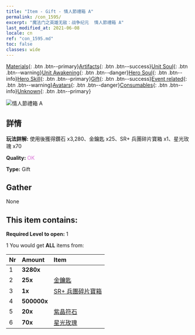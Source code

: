```yaml
---
title: "Item - Gift - 情人節禮箱 A"
permalink: /con_1595/
excerpt: "魔法门之英雄无敌：战争纪元  情人節禮箱 A"
last_modified_at: 2021-06-08
locale: cn
ref: "con_1595.md"
toc: false
classes: wide
---
```

 [Materials](/ItemsCN/){: .btn .btn--primary}[Artifacts](/ItemsCN/Artifacts/){: .btn .btn--success}[Unit Soul](/ItemsCN/UnitSoul/){: .btn .btn--warning}[Unit Awakening](/ItemsCN/UnitAwakening/){: .btn .btn--danger}[Hero Soul](/ItemsCN/HeroSoul/){: .btn .btn--info}[Hero Skill](/ItemsCN/HeroSkill/){: .btn .btn--primary}[Gift](/ItemsCN/Gift/){: .btn .btn--success}[Event related](/ItemsCN/Events/){: .btn .btn--warning}[Avatars](/ItemsCN/Avatars/){: .btn .btn--danger}[Consumables](/ItemsCN/Consumables/){: .btn .btn--info}[Unknown](/ItemsCN/Unknown/){: .btn .btn--primary}

 ![情人節禮箱 A](/images/t/i_907207.png)

## 詳情
 **玩法詳解:** 使用後獲得鑽石 x3,280、金鑰匙 x25、SR+ 兵團碎片寶箱 x1、星光玫瑰 x70

 **Quality:** <span style="color: #DA70D6">OK</span>

 **Type:** Gift

## Gather

  None

## This item contains:

 **Required Level to open:** 1

 1 You would get **ALL** items  from:

  | Nr | Amount |     Item    |
  |:---|:-------|:------------|
  | 1 |  **3280x** | <i class="fas fa-gem"/> |  | 
  | 2 |  **25x** | [金鑰匙](/cn/Items/con_783/) |  | 
  | 3 |  **1x** | [SR+ 兵團碎片寶箱](/cn/Items/con_1598/) |  | 
  | 4 |  **500000x** | <i class="fas fa-coins"/> |  | 
  | 5 |  **20x** | [紫晶符石](/cn/Items/con_720/) |  | 
  | 6 |  **70x** | [星光玫瑰](/cn/Items/con_812/) |  | 
